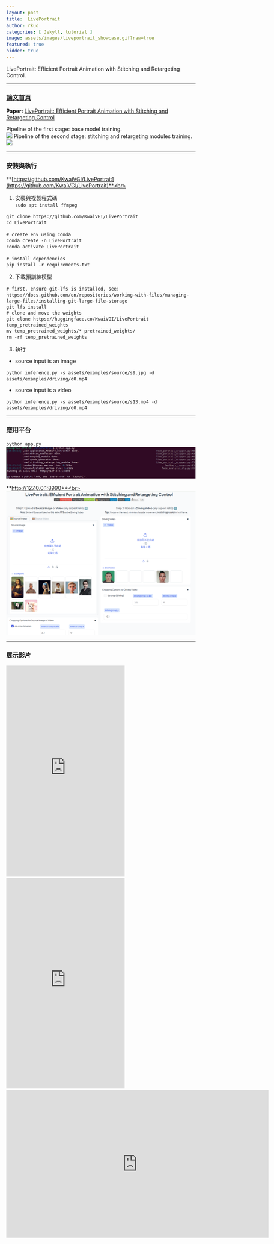 ```yaml
---
layout: post
title:  LivePortrait
author: rkuo
categories: [ Jekyll, tutorial ]
image: assets/images/liveportrait_showcase.gif?raw=true
featured: true
hidden: true
---
```

LivePortrait: Efficient Portrait Animation with Stitching and Retargeting Control. 

---
### [論文首頁](https://liveportrait.github.io)
**Paper:** [LivePortrait: Efficient Portrait Animation with Stitching and Retargeting Control](https://arxiv.org/pdf/2407.03168)<br>

Pipeline of the first stage: base model training.<br>
![](https://liveportrait.github.io/src/img/pipeline_first_stage.jpg)
Pipeline of the second stage: stitching and retargeting modules training.<br>
![](https://liveportrait.github.io/src/img/pipeline_second_stage.jpg)

---
### 安裝與執行
**[https://github.com/KwaiVGI/LivePortrait](https://github.com/KwaiVGI/LivePortrait)**<br>
1) 安裝與複製程式碼<br>
`sudo apt install ffmpeg`<br>

```
git clone https://github.com/KwaiVGI/LivePortrait
cd LivePortrait

# create env using conda
conda create -n LivePortrait 
conda activate LivePortrait

# install dependencies
pip install -r requirements.txt
```

2) 下載預訓練模型<br>
```
# first, ensure git-lfs is installed, see: https://docs.github.com/en/repositories/working-with-files/managing-large-files/installing-git-large-file-storage
git lfs install
# clone and move the weights
git clone https://huggingface.co/KwaiVGI/LivePortrait temp_pretrained_weights
mv temp_pretrained_weights/* pretrained_weights/
rm -rf temp_pretrained_weights
```

3) 執行<br>
* source input is an image
```
python inference.py -s assets/examples/source/s9.jpg -d assets/examples/driving/d0.mp4
```

* source input is a video
```
python inference.py -s assets/examples/source/s13.mp4 -d assets/examples/driving/d0.mp4
```

---
### 應用平台
`python app.py`<br>
![](https://github.com/rkuo2000/GenAI-projects/blob/master/assets/images/liveportrait_app.png?raw=true)

**http://127.0.0.1:8990**<br>
![](https://github.com/rkuo2000/GenAI-projects/blob/master/assets/images/liveportrait_app_webui.png?raw=true)

---
### 展示影片
<iframe width="315" height="560" src="https://www.youtube.com/embed/HYllSDxbKkI" title="LivePortrait s7--d20" frameborder="0" allow="accelerometer; autoplay; clipboard-write; encrypted-media; gyroscope; picture-in-picture; web-share" referrerpolicy="strict-origin-when-cross-origin" allowfullscreen></iframe>

<iframe width="315" height="560" src="https://www.youtube.com/embed/sVAxE-0tIpI" title="Hedra 深夜情歌" frameborder="0" allow="accelerometer; autoplay; clipboard-write; encrypted-media; gyroscope; picture-in-picture; web-share" referrerpolicy="strict-origin-when-cross-origin" allowfullscreen></iframe>

<iframe width="698" height="393" src="https://www.youtube.com/embed/wBO0VsiWC2s" title="LivePortrait ~ Kai Trump" frameborder="0" allow="accelerometer; autoplay; clipboard-write; encrypted-media; gyroscope; picture-in-picture; web-share" referrerpolicy="strict-origin-when-cross-origin" allowfullscreen></iframe>

